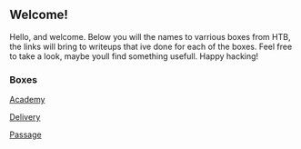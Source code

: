 ## Welcome! 

Hello, and welcome. Below you will the names to varrious boxes from HTB, the links will bring to writeups that ive done for each of the boxes. Feel free to take a look, maybe youll find something usefull. Happy hacking!

### Boxes

[Academy](https://h3x638.github.io/HackTheBox/academy)

[Delivery](https://h3x638.github.io/HackTheBox/delivery)

[Passage](https://h3x638.github.io/HackTheBox/passage)

